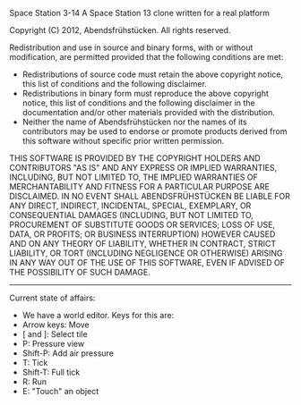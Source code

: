 Space Station 3-14
A Space Station 13 clone written for a real platform

Copyright (C) 2012, Abendsfrühstücken.
All rights reserved.

Redistribution and use in source and binary forms, with or without
modification, are permitted provided that the following conditions are met:
* Redistributions of source code must retain the above copyright
  notice, this list of conditions and the following disclaimer.
* Redistributions in binary form must reproduce the above copyright
  notice, this list of conditions and the following disclaimer in the
  documentation and/or other materials provided with the distribution.
* Neither the name of Abendsfrühstücken nor the
  names of its contributors may be used to endorse or promote products
  derived from this software without specific prior written permission.

THIS SOFTWARE IS PROVIDED BY THE COPYRIGHT HOLDERS AND CONTRIBUTORS "AS IS" AND
ANY EXPRESS OR IMPLIED WARRANTIES, INCLUDING, BUT NOT LIMITED TO, THE IMPLIED
WARRANTIES OF MERCHANTABILITY AND FITNESS FOR A PARTICULAR PURPOSE ARE
DISCLAIMED. IN NO EVENT SHALL ABENDSFRÜHSTÜCKEN BE LIABLE FOR ANY
DIRECT, INDIRECT, INCIDENTAL, SPECIAL, EXEMPLARY, OR CONSEQUENTIAL DAMAGES
(INCLUDING, BUT NOT LIMITED TO, PROCUREMENT OF SUBSTITUTE GOODS OR SERVICES;
LOSS OF USE, DATA, OR PROFITS; OR BUSINESS INTERRUPTION) HOWEVER CAUSED AND
ON ANY THEORY OF LIABILITY, WHETHER IN CONTRACT, STRICT LIABILITY, OR TORT
(INCLUDING NEGLIGENCE OR OTHERWISE) ARISING IN ANY WAY OUT OF THE USE OF THIS
SOFTWARE, EVEN IF ADVISED OF THE POSSIBILITY OF SUCH DAMAGE.

-----------------------------

Current state of affairs:

* We have a world editor. Keys for this are:
 * Arrow keys: Move
 * [ and ]: Select tile
 * P: Pressure view
 * Shift-P: Add air pressure
 * T: Tick
 * Shift-T: Full tick
 * R: Run
 * E: "Touch" an object

